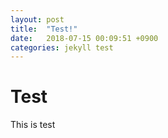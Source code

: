 ```yaml
---
layout: post
title:  "Test!"
date:   2018-07-15 00:09:51 +0900
categories: jekyll test
---
```


# Test

This is test
